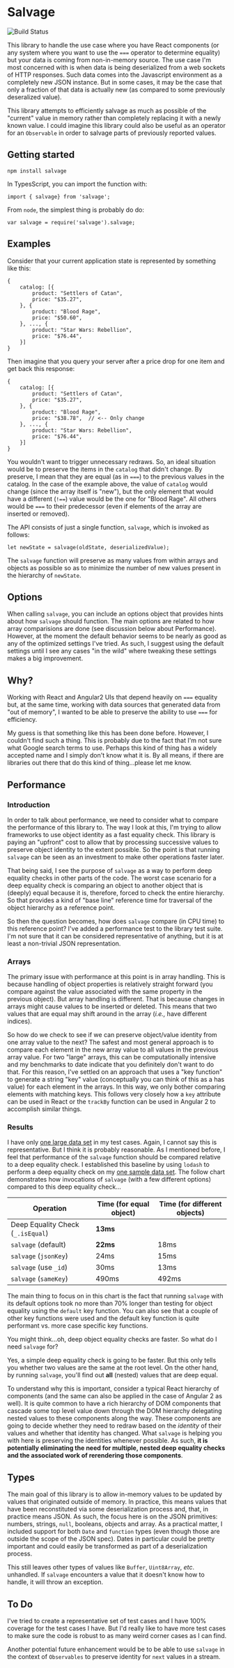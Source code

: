 # Salvage

![Build Status](https://travis-ci.org/xogeny/salvage.svg?branch=master)

This library to handle the use case where you have React components (or any system where you want to use
the `===` operator to determine equality) but your data is coming from non-in-memory source.  The use case
I'm most concerned with is when data is being deserialized from a web sockets of HTTP responses.  Such data
comes into the Javascript environment as a completely new JSON instance.  But in some cases, it may be
the case that only a fraction of that data is actually new (as compared to some previously deseralized
value).

This library attempts to efficiently salvage as much as possible of the "current" value in memory rather
than completely replacing it with a newly known value.  I could imagine this library could also be useful
as an operator for an `Observable` in order to salvage parts of previously reported values.

## Getting started

```
npm install salvage
```

In TypesScript, you can import the function with:

```
import { salvage} from 'salvage';
```

From `node`, the simplest thing is probably do do:

```
var salvage = require('salvage').salvage;
```

## Examples

Consider that your current application state is represented by something like this:

```
{
    catalog: [{
        product: "Settlers of Catan",
        price: "$35.27",
    }, {
        product: "Blood Rage",
        price: "$50.60",
    }, ..., {
        product: "Star Wars: Rebellion",
        price: "$76.44",
    }]
}
```

Then imagine that you query your server after a price drop for one item and get back this response:

```
{
    catalog: [{
        product: "Settlers of Catan",
        price: "$35.27",
    }, {
        product: "Blood Rage",
        price: "$38.78",  // <-- Only change
    }, ..., {
        product: "Star Wars: Rebellion",
        price: "$76.44",
    }]
}
```

You wouldn't want to trigger unnecessary redraws.  So, an ideal situation would be to preserve the
items in the `catalog` that didn't change.  By preserve, I mean that they are equal (as in `===`)
to the previous values in the catalog.  In the case of the example above, the value of `catalog` would
change (since the array itself is "new"), but the only element that would have a different (`!==`)
value would be the one for "Blood Rage".  All others would be `===` to their predecessor (even if
elements of the array are inserted or removed).

The API consists of just a single function, `salvage`, which is invoked as follows:

```
let newState = salvage(oldState, deserializedValue);
```

The `salvage` function will preserve as many values from within arrays and objects as possible so
as to minimize the number of new values present in the hierarchy of `newState`.

## Options

When calling `salvage`, you can include an options object that provides hints about how `salvage` should
function.  The main options are related to how array comparisions are done (see discussion below about
Performance).  However, at the moment the default behavior seems to be nearly as good as any of the
optimized settings I've tried.  As such, I suggest using the default settings until I see any cases
"in the wild" where tweaking these settings makes a big improvement.

## Why?

Working with React and Angular2 UIs that depend heavily on `===` equality but, at the same time, working
with data sources that generated data from "out of memory", I wanted to be able to preserve the ability
to use `===` for efficiency.

My guess is that something like this has been done before.  However, I couldn't find such a thing.  This
is probably due to the fact that I'm not sure what Google search terms to use.  Perhaps this kind of
thing has a widely accepted name and I simply don't know what it is.  By all means, if there are libraries
out there that do this kind of thing...please let me know.

## Performance

### Introduction

In order to talk about performance, we need to consider what to compare the performance of this library
to.  The way I look at this, I'm trying to allow frameworks to use object identity as a fast equality
check.  This library is paying an "upfront" cost to allow that by processing successive values to
preserve object identity to the extent possible.  So the point is that running `salvage` can be seen
as an investment to make other operations faster later.

That being said, I see the purpose of `salvage` as a way to perform deep equality checks in other parts
of the code.  The worst case scenario for a deep equality check is comparing an object to another object
that is (deeply) equal because it is, therefore, forced to check the entire hierarchy.  So that provides
a kind of "base line" reference time for traversal of the object hierarchy as a reference point.

So then the question becomes, how does `salvage` compare (in CPU time) to this reference point?  I've added
a performance test to the library test suite.  I'm not sure that it can be considered representative
of anything, but it is at least a non-trivial JSON representation.

### Arrays

The primary issue with performance
at this point is in array handling.  This is because handling of object properties is relatively straight
forward (you compare against the value associated with the same property in the previous object).  But
array handling is different.  That is because changes in arrays might cause values to be inserted or deleted.
This means that two values that are equal may shift around in the array (*i.e.,* have different indices).

So how do we check to see if we can preserve object/value identity from one array value to the next?
The safest and most general approach is to compare each element in the new array value to all values
in the previous array value.  For two "large" arrays, this can be computationally intensive and my
benchmarks to date indicate that you definitely don't want to do that.  For this reason, I've
settled on an approach that uses a "key function" to generate a string "key" value (conceptually
you can think of this as a has value) for each element in the arrays.  In this way, we only bother
comparing elements with matching keys.  This follows very closely how a `key` attribute can be used
in React or the `trackBy` function can be used in Angular 2 to accomplish similar things.

### Results

I have only [one large data set](https://github.com/xogeny/salvage/blob/master/samples/sample1.json)
in my test cases.  Again, I cannot say this is representative.  But I think it is probably reasonable.
As I mentioned before, I feel that performance of the `salvage` function should be compared relative
to a deep equality check.  I established this baseline by using `lodash` to perform a deep equality check
on my [one sample data set](https://github.com/xogeny/salvage/blob/master/samples/sample1.json).  The
follow chart demonstrates how invocations of `salvage` (with a few different options) compared to this
deep equality check...

| Operation               | Time (for equal object) | Time (for different objects) |
| ----------------------- | ----------------------- | ---------------------------- |
| Deep Equality Check (`_.isEqual`) | **13ms** |  |
| `salvage` (default) | **22ms** | 18ms |
| `salvage` (`jsonKey`) | 24ms | 15ms |
| `salvage` (use `_id`) | 30ms | 13ms |
| `salvage` (`sameKey`) | 490ms | 492ms |

The main thing to focus on in this chart is the fact that running `salvage` with its default
options took no more than 70% longer than testing for object equality using the `default` key
function.  You can also see that a couple of other key functions were used and the default key
function is quite performant vs. more case specific key functions.

You might think...oh, deep object equality checks are faster.  So what do I need `salvage` for?

Yes, a simple deep equality check is going to be faster.  But this only tells you whether two values
are the same at the root level.  On the other hand, by running `salvage`, you'll find out **all**
(nested) values that are deep equal.

To understand why this is important, consider a typical React hierarchy of components (and the same
can also be applied in the case of Angular 2 as well).  It is quite common to have a rich hierarchy
of DOM components that cascade some top level value down through the DOM hierarchy delegating nested
values to these components along the way.  These components are going to decide whether they need
to redraw based on the *identity* of their values and whether that identity has changed.  What `salvage`
is helping you with here is preserving the identities whenever possible.  As such, **it is potentially
eliminating the need for multiple, nested deep equality checks and the associated work of rerendering
those components**.

## Types

The main goal of this library is to allow in-memory values to be updated by values that originated
outside of memory.  In practice, this means values that have been reconstituted via some deserialization
process and, that, in practice means JSON.  As such, the focus here is on the JSON primitives: numbers,
strings, `null`, booleans, objects and array.  As a practical matter, I included support for both `Date`
and `function` types (even though those are outside the scope of the JSON spec).  Dates in particular could
be pretty important and could easily be transformed as part of a deserialization process.

This still leaves other types of values like `Buffer`, `Uint8Array`, *etc*. unhandled.  If `salvage` encounters
a value that it doesn't know how to handle, it will throw an exception.

## To Do

I've tried to create a representative set of test cases and I have 100% coverage for the test cases
I have.  But I'd really like to have more test cases to make sure the code is robust to as many
weird corner cases as I can find.

Another potential future enhancement would be to be able to use `salvage` in the context of `Observables`
to preserve identity for `next` values in a stream.